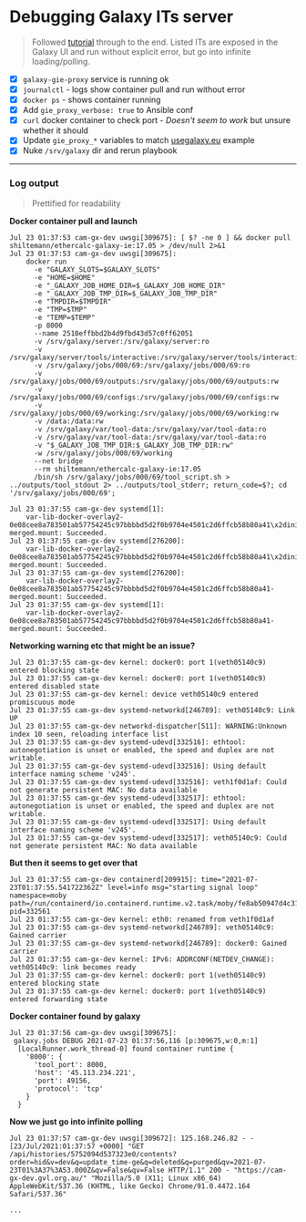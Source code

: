 # Debugging Galaxy ITs server

> Followed
[tutorial](https://training.galaxyproject.org/training-material/topics/admin/tutorials/interactive-tools/tutorial.html)
through to the end. Listed ITs are exposed in the Galaxy UI and run without
explicit error, but go into infinite loading/polling.

- [x] `galaxy-gie-proxy` service is running ok
- [x] `journalctl` - logs show container pull and run without error
- [x] `docker ps` - shows container running
- [x] Add `gie_proxy_verbose: true` to Ansible conf
- [x] `curl` docker container to check port
      - *Doesn't seem to work* but unsure whether it should
- [x] Update `gie_proxy_*` variables to match [usegalaxy.eu](https://galaxy.ansible.com/usegalaxy_eu/gie_proxy) example
- [x] Nuke `/srv/galaxy` dir and rerun playbook

---

### Log output

> Prettified for readability

**Docker container pull and launch**
```
Jul 23 01:37:53 cam-gx-dev uwsgi[309675]: [ $? -ne 0 ] && docker pull shiltemann/ethercalc-galaxy-ie:17.05 > /dev/null 2>&1
Jul 23 01:37:53 cam-gx-dev uwsgi[309675]:
    docker run
      -e "GALAXY_SLOTS=$GALAXY_SLOTS"
      -e "HOME=$HOME"
      -e "_GALAXY_JOB_HOME_DIR=$_GALAXY_JOB_HOME_DIR"
      -e "_GALAXY_JOB_TMP_DIR=$_GALAXY_JOB_TMP_DIR"
      -e "TMPDIR=$TMPDIR"
      -e "TMP=$TMP"
      -e "TEMP=$TEMP"
      -p 8000
      --name 2510effbbd2b4d9fbd43d57c0ff62051
      -v /srv/galaxy/server:/srv/galaxy/server:ro
      -v /srv/galaxy/server/tools/interactive:/srv/galaxy/server/tools/interactive:ro
      -v /srv/galaxy/jobs/000/69:/srv/galaxy/jobs/000/69:ro
      -v /srv/galaxy/jobs/000/69/outputs:/srv/galaxy/jobs/000/69/outputs:rw
      -v /srv/galaxy/jobs/000/69/configs:/srv/galaxy/jobs/000/69/configs:rw
      -v /srv/galaxy/jobs/000/69/working:/srv/galaxy/jobs/000/69/working:rw
      -v /data:/data:rw
      -v /srv/galaxy/var/tool-data:/srv/galaxy/var/tool-data:ro
      -v /srv/galaxy/var/tool-data:/srv/galaxy/var/tool-data:ro
      -v "$_GALAXY_JOB_TMP_DIR:$_GALAXY_JOB_TMP_DIR:rw"
      -w /srv/galaxy/jobs/000/69/working
      --net bridge
      --rm shiltemann/ethercalc-galaxy-ie:17.05
      /bin/sh /srv/galaxy/jobs/000/69/tool_script.sh > ../outputs/tool_stdout 2> ../outputs/tool_stderr; return_code=$?; cd '/srv/galaxy/jobs/000/69';
```

```
Jul 23 01:37:55 cam-gx-dev systemd[1]:
    var-lib-docker-overlay2-0e08cee8a783501ab57754245c97bbbbd5d2f0b9704e4501c2d6ffcb58b80a41\x2dinit-merged.mount: Succeeded.
Jul 23 01:37:55 cam-gx-dev systemd[276200]:
    var-lib-docker-overlay2-0e08cee8a783501ab57754245c97bbbbd5d2f0b9704e4501c2d6ffcb58b80a41\x2dinit-merged.mount: Succeeded.
Jul 23 01:37:55 cam-gx-dev systemd[276200]:
    var-lib-docker-overlay2-0e08cee8a783501ab57754245c97bbbbd5d2f0b9704e4501c2d6ffcb58b80a41-merged.mount: Succeeded.
Jul 23 01:37:55 cam-gx-dev systemd[1]:
    var-lib-docker-overlay2-0e08cee8a783501ab57754245c97bbbbd5d2f0b9704e4501c2d6ffcb58b80a41-merged.mount: Succeeded.
```

**Networking warning etc that might be an issue?**
```
Jul 23 01:37:55 cam-gx-dev kernel: docker0: port 1(veth05140c9) entered blocking state
Jul 23 01:37:55 cam-gx-dev kernel: docker0: port 1(veth05140c9) entered disabled state
Jul 23 01:37:55 cam-gx-dev kernel: device veth05140c9 entered promiscuous mode
Jul 23 01:37:55 cam-gx-dev systemd-networkd[246789]: veth05140c9: Link UP
Jul 23 01:37:55 cam-gx-dev networkd-dispatcher[511]: WARNING:Unknown index 10 seen, reloading interface list
Jul 23 01:37:55 cam-gx-dev systemd-udevd[332516]: ethtool: autonegotiation is unset or enabled, the speed and duplex are not writable.
Jul 23 01:37:55 cam-gx-dev systemd-udevd[332516]: Using default interface naming scheme 'v245'.
Jul 23 01:37:55 cam-gx-dev systemd-udevd[332516]: veth1f0d1af: Could not generate persistent MAC: No data available
Jul 23 01:37:55 cam-gx-dev systemd-udevd[332517]: ethtool: autonegotiation is unset or enabled, the speed and duplex are not writable.
Jul 23 01:37:55 cam-gx-dev systemd-udevd[332517]: Using default interface naming scheme 'v245'.
Jul 23 01:37:55 cam-gx-dev systemd-udevd[332517]: veth05140c9: Could not generate persistent MAC: No data available
```

**But then it seems to get over that**
```
Jul 23 01:37:55 cam-gx-dev containerd[209915]: time="2021-07-23T01:37:55.541722362Z" level=info msg="starting signal loop" namespace=moby path=/run/containerd/io.containerd.runtime.v2.task/moby/fe8ab50947d4c315caf8027103b7dec29fa31071bb74ba0c62c306a659210b7e pid=332561
Jul 23 01:37:55 cam-gx-dev kernel: eth0: renamed from veth1f0d1af
Jul 23 01:37:55 cam-gx-dev systemd-networkd[246789]: veth05140c9: Gained carrier
Jul 23 01:37:55 cam-gx-dev systemd-networkd[246789]: docker0: Gained carrier
Jul 23 01:37:55 cam-gx-dev kernel: IPv6: ADDRCONF(NETDEV_CHANGE): veth05140c9: link becomes ready
Jul 23 01:37:55 cam-gx-dev kernel: docker0: port 1(veth05140c9) entered blocking state
Jul 23 01:37:55 cam-gx-dev kernel: docker0: port 1(veth05140c9) entered forwarding state
```

**Docker container found by galaxy**
```
Jul 23 01:37:56 cam-gx-dev uwsgi[309675]:
 galaxy.jobs DEBUG 2021-07-23 01:37:56,116 [p:309675,w:0,m:1]
  [LocalRunner.work_thread-0] found container runtime {
    '8000': {
      'tool_port': 8000,
      'host': '45.113.234.221',
      'port': 49156,
      'protocol': 'tcp'
    }
  }
```

**Now we just go into infinite polling**
```
Jul 23 01:37:57 cam-gx-dev uwsgi[309672]: 125.168.246.82 - - [23/Jul/2021:01:37:57 +0000] "GET /api/histories/5752094d537323e0/contents?order=hid&v=dev&q=update_time-ge&q=deleted&q=purged&qv=2021-07-23T01%3A37%3A53.000Z&qv=False&qv=False HTTP/1.1" 200 - "https://cam-gx-dev.gvl.org.au/" "Mozilla/5.0 (X11; Linux x86_64) AppleWebKit/537.36 (KHTML, like Gecko) Chrome/91.0.4472.164 Safari/537.36"

...

```
